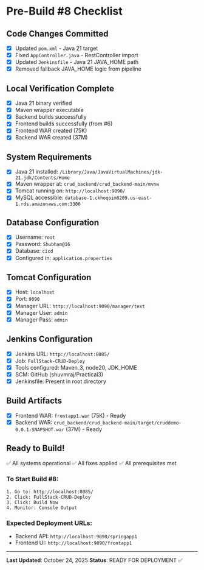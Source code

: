 # Pre-Build #8 Checklist

## Code Changes Committed
- [x] Updated `pom.xml` - Java 21 target
- [x] Fixed `AppController.java` - RestController import
- [x] Updated `Jenkinsfile` - Java 21 JAVA_HOME path
- [x] Removed fallback JAVA_HOME logic from pipeline

## Local Verification Complete
- [x] Java 21 binary verified
- [x] Maven wrapper executable
- [x] Backend builds successfully
- [x] Frontend builds successfully (from #6)
- [x] Frontend WAR created (75K)
- [x] Backend WAR created (37M)

## System Requirements
- [x] Java 21 installed: `/Library/Java/JavaVirtualMachines/jdk-21.jdk/Contents/Home`
- [x] Maven wrapper at: `crud_backend/crud_backend-main/mvnw`
- [x] Tomcat running on: `http://localhost:9090/`
- [x] MySQL accessible: `database-1.ckhoqoim0209.us-east-1.rds.amazonaws.com:3306`

## Database Configuration
- [x] Username: `root`
- [x] Password: `Shubham@16`
- [x] Database: `cicd`
- [x] Configured in: `application.properties`

## Tomcat Configuration
- [x] Host: `localhost`
- [x] Port: `9090`
- [x] Manager URL: `http://localhost:9090/manager/text`
- [x] Manager User: `admin`
- [x] Manager Pass: `admin`

## Jenkins Configuration
- [x] Jenkins URL: `http://localhost:8085/`
- [x] Job: `FullStack-CRUD-Deploy`
- [x] Tools configured: Maven_3, node20, JDK_HOME
- [x] SCM: GitHub (shuvmraj/Practical3)
- [x] Jenkinsfile: Present in root directory

## Build Artifacts
- [x] Frontend WAR: `frontapp1.war` (75K) - Ready
- [x] Backend WAR: `crud_backend/crud_backend-main/target/cruddemo-0.0.1-SNAPSHOT.war` (37M) - Ready

## Ready to Build!
✅ All systems operational
✅ All fixes applied
✅ All prerequisites met

### To Start Build #8:
```
1. Go to: http://localhost:8085/
2. Click: FullStack-CRUD-Deploy
3. Click: Build Now
4. Monitor: Console Output
```

### Expected Deployment URLs:
- Backend API: `http://localhost:9090/springapp1`
- Frontend UI: `http://localhost:9090/frontapp1`

---
**Last Updated**: October 24, 2025
**Status**: READY FOR DEPLOYMENT ✅
